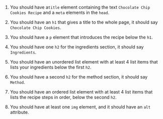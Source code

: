 1. You should have  a`title` element containing the text `Chocolate Chip Cookies Recipe` and a `meta` elements in the `head`.

1. You should have an `h1` that gives a title to the whole page, it should say `Chocolate Chip Cookies`.

1. You should have a `p` element that introduces the recipe below the `h1`.

1. You should have one `h2` for the ingredients section, it should say `Ingredients`.

1. You should have an unordered list element with at least 4 list items that lists your ingredients below the first `h2`.

1. You should have a second `h2` for the method section, it should say `Method`.

1. You should have an ordered list element with at least 4 list items that lists the recipe steps in order, below the second `h2`.

1. You should have at least one `img` element, and it should have an `alt` attribute.